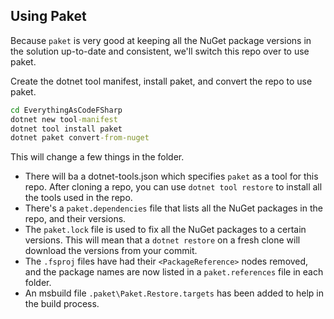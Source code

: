 ## Using Paket
Because `paket` is very good at keeping all the NuGet package versions in the solution up-to-date and consistent, we'll switch this repo over to use paket.

Create the dotnet tool manifest, install paket, and convert the repo to use paket.
```cmd
cd EverythingAsCodeFSharp
dotnet new tool-manifest
dotnet tool install paket
dotnet paket convert-from-nuget
```
This will change a few things in the folder.
- There will ba a dotnet-tools.json which specifies `paket` as a tool for this repo. After cloning a repo, you can use `dotnet tool restore` to install all the tools used in the repo.
- There's a `paket.dependencies` file that lists all the NuGet packages in the repo, and their versions.
- The `paket.lock` file is used to fix all the NuGet packages to a certain versions. This will mean that a `dotnet restore` on a fresh clone will download the versions from your commit.
- The `.fsproj` files have had their `<PackageReference>` nodes removed, and the package names are now listed in a `paket.references` file in each folder.
- An msbuild file `.paket\Paket.Restore.targets` has been added to help in the build process.